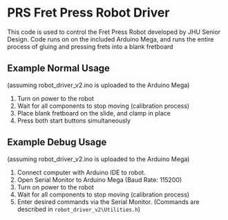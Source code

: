 # PRS Fret Press Robot Driver
This code is used to control the Fret Press Robot developed by JHU Senior Design. Code runs on on the included Arduino Mega, and runs the entire process of gluing and pressing frets into a blank fretboard

## Example Normal Usage
(assuming robot_driver_v2.ino is uploaded to the Arduino Mega)
1. Turn on power to the robot
2. Wait for all components to stop moving (calibration process)
3. Place blank fretboard on the slide, and clamp in place
4. Press both start buttons simultaneously


## Example Debug Usage
(assuming robot_driver_v2.ino is uploaded to the Arduino Mega)
1. Connect computer with Arduino IDE to robot. 
2. Open Serial Monitor to Arduino Mega (Baud Rate: 115200)
3. Turn on power to the robot
4. Wait for all components to stop moving (calibration process)
5. Enter desired commands via the Serial Monitor. (Commands are described in `robot_driver_v2\Utilities.h`)

